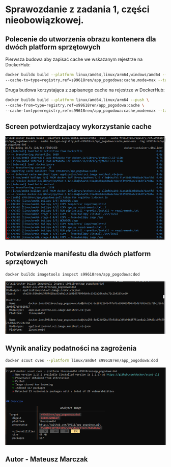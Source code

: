 # Sprawozdanie z zadania 1, części nieobowiązkowej. 

## Polecenie do utworzenia obrazu kontenera dla dwóch platform sprzętowych
Pierwsza budowa aby zapisać cache we wskazanym rejestrze na DockerHub:
```bash
docker buildx build --platform linux/amd64,linux/arm64,windows/amd64 --push \
--cache-to=type=registry,ref=s99618ren/app_pogodowa:cache,mode=max --tag s99618ren/app_pogodowa:dod .
```
Druga budowa korzystająca z zapisanego cache na rejestrze w DockerHub:
```bash
docker buildx build --platform linux/amd64,linux/arm64 --push \
--cache-from=type=registry,ref=s99618ren/app_pogodowa:cache \
--cache-to=type=registry,ref=s99618ren/app_pogodowa:cache,mode=max --tag s99618ren/app_pogodowa:dod .
```
## Screen potwierdzajacy wykorzystanie cache
![Wynik1](z1dod2_99618.PNG)

## Potwierdzenie manifestu dla dwóch platform sprzętowych 
```bash
docker buildx imagetools inspect s99618ren/app_pogodowa:dod
```
![Wynik1](z1dod1_99618.PNG)

## Wynik analizy podatności na zagrożenia
```bash
docker scout cves --platform linux/amd64 s99618ren/app_pogodowa:dod
```
![Wynik3](z1dod3_99618.PNG)

## Autor - Mateusz Marczak
